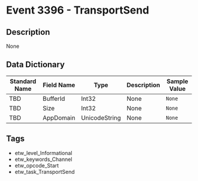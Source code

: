 # Event 3396 - TransportSend

## Description
None

## Data Dictionary
|Standard Name|Field Name|Type|Description|Sample Value|
|---|---|---|---|---|
|TBD|BufferId|Int32|None|`None`|
|TBD|Size|Int32|None|`None`|
|TBD|AppDomain|UnicodeString|None|`None`|

## Tags
* etw_level_Informational
* etw_keywords_Channel
* etw_opcode_Start
* etw_task_TransportSend